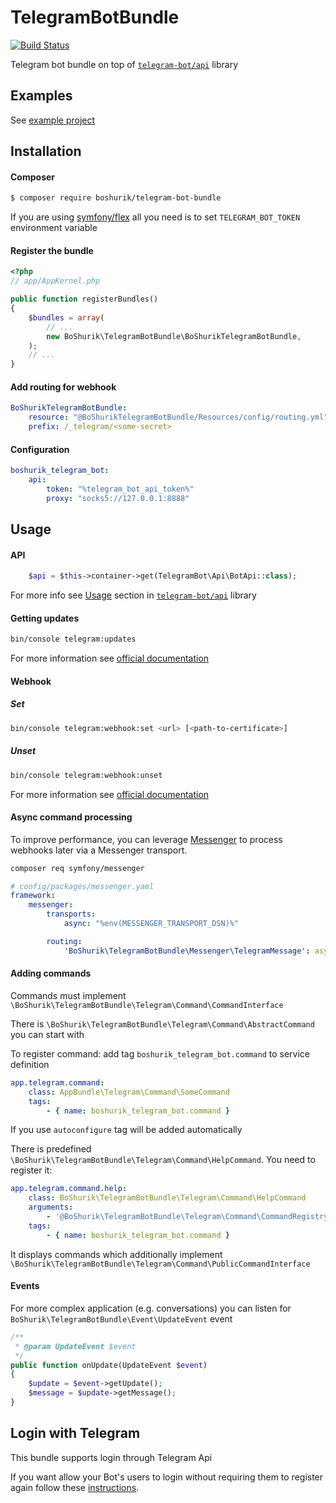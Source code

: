 # TelegramBotBundle

[![Build Status](https://travis-ci.com/BoShurik/TelegramBotBundle.svg?branch=master)](https://travis-ci.com/BoShurik/TelegramBotBundle)

Telegram bot bundle on top of [`telegram-bot/api`][1] library

## Examples

See [example project][5]

## Installation

#### Composer

``` bash
$ composer require boshurik/telegram-bot-bundle
```

If you are using [symfony/flex][6] all you need is to set `TELEGRAM_BOT_TOKEN` environment variable

#### Register the bundle

``` php
<?php
// app/AppKernel.php

public function registerBundles()
{
    $bundles = array(
        // ...
        new BoShurik\TelegramBotBundle\BoShurikTelegramBotBundle,
    );
    // ...
}
```

#### Add routing for webhook

``` yaml
BoShurikTelegramBotBundle:
    resource: "@BoShurikTelegramBotBundle/Resources/config/routing.yml"
    prefix: /_telegram/<some-secret>
```

#### Configuration

``` yaml
boshurik_telegram_bot:
    api:
        token: "%telegram_bot_api_token%"
        proxy: "socks5://127.0.0.1:8888"
```

## Usage

#### API

```php
    $api = $this->container->get(TelegramBot\Api\BotApi::class);
```

For more info see [Usage][2] section in [`telegram-bot/api`][1] library

#### Getting updates

``` bash
bin/console telegram:updates
```

For more information see [official documentation][3]

#### Webhook

##### Set

``` bash
bin/console telegram:webhook:set <url> [<path-to-certificate>]
```

##### Unset

``` bash
bin/console telegram:webhook:unset
```

For more information see [official documentation][4]

#### Async command processing

To improve performance, you can leverage [Messenger][7] to process webhooks later via a Messenger transport.

```bash
composer req symfony/messenger
```

```yaml
# config/packages/messenger.yaml
framework:
    messenger:
        transports:
            async: "%env(MESSENGER_TRANSPORT_DSN)%"

        routing:
            'BoShurik\TelegramBotBundle\Messenger\TelegramMessage': async
```

#### Adding commands

Commands must implement `\BoShurik\TelegramBotBundle\Telegram\Command\CommandInterface`

There is `\BoShurik\TelegramBotBundle\Telegram\Command\AbstractCommand` you can start with

To register command: add tag `boshurik_telegram_bot.command` to service definition
``` yaml
app.telegram.command:
    class: AppBundle\Telegram\Command\SomeCommand
    tags:
        - { name: boshurik_telegram_bot.command }
```

If you use `autoconfigure` tag will be added automatically

There is predefined `\BoShurik\TelegramBotBundle\Telegram\Command\HelpCommand`. You need to register it:
``` yaml
app.telegram.command.help:
    class: BoShurik\TelegramBotBundle\Telegram\Command\HelpCommand
    arguments:
        - '@BoShurik\TelegramBotBundle\Telegram\Command\CommandRegistry'
    tags:
        - { name: boshurik_telegram_bot.command }
```
It displays commands which additionally implement `\BoShurik\TelegramBotBundle\Telegram\Command\PublicCommandInterface`

#### Events

For more complex application (e.g. conversations) you can listen for `BoShurik\TelegramBotBundle\Event\UpdateEvent` event
``` php
/**
 * @param UpdateEvent $event
 */
public function onUpdate(UpdateEvent $event)
{
    $update = $event->getUpdate();
    $message = $update->getMessage();
}
```

## Login with Telegram

This bundle supports login through Telegram Api

If you want allow your Bot's users to login without requiring them to register again
follow these [instructions](LOGIN_WITH_TELEGRAM.md).

[1]: https://github.com/TelegramBot/Api
[2]: https://github.com/TelegramBot/Api#usage
[3]: https://core.telegram.org/bots/api#getupdates
[4]: https://core.telegram.org/bots/api#setwebhook
[5]: https://github.com/BoShurik/telegram-bot-example
[6]: https://flex.symfony.com
[7]: https://symfony.com/doc/current/messenger.html
